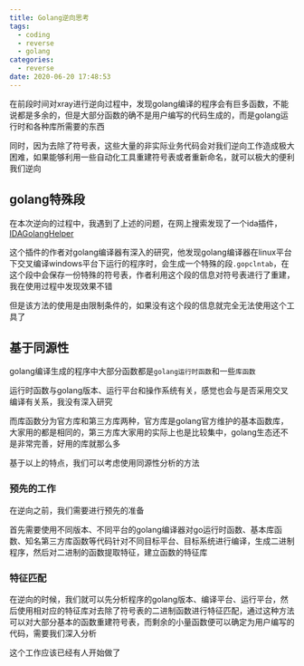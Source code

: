 ```yaml
---
title: Golang逆向思考
tags:
  - coding
  - reverse
  - golang
categories:
  - reverse
date: 2020-06-20 17:48:53
---
```


在前段时间对xray进行逆向过程中，发现golang编译的程序会有巨多函数，不能说都是多余的，但是大部分函数的确不是用户编写的代码生成的，而是golang运行时和各种库所需要的东西

同时，因为去除了符号表，这些大量的非实际业务代码会对我们逆向工作造成极大困难，如果能够利用一些自动化工具重建符号表或者重新命名，就可以极大的便利我们逆向

## golang特殊段

在本次逆向的过程中，我遇到了上述的问题，在网上搜索发现了一个ida插件， [IDAGolangHelper](https://github.com/sibears/IDAGolangHelper.git) 

这个插件的作者对golang编译器有深入的研究，他发现golang编译器在linux平台下交叉编译windows平台下运行的程序时，会生成一个特殊的段`.gopclntab`，在这个段中会保存一份特殊的符号表，作者利用这个段的信息对符号表进行了重建，我在使用过程中发现效果不错

但是该方法的使用是由限制条件的，如果没有这个段的信息就完全无法使用这个工具了

## 基于同源性

golang编译生成的程序中大部分函数都是`golang运行时函数`和一些`库函数`

运行时函数与golang版本、运行平台和操作系统有关，感觉也会与是否采用交叉编译有关系，我没有深入研究

而库函数分为官方库和第三方库两种，官方库是golang官方维护的基本函数库，大家用的都是相同的，第三方库大家用的实际上也是比较集中，golang生态还不是非常完善，好用的库就那么多

基于以上的特点，我们可以考虑使用同源性分析的方法

### 预先的工作

在逆向之前，我们需要进行预先的准备

首先需要使用不同版本、不同平台的golang编译器对go运行时函数、基本库函数、知名第三方库函数等代码针对不同目标平台、目标系统进行编译，生成二进制程序，然后对二进制的函数提取特征，建立函数的特征库

### 特征匹配

在逆向的时候，我们就可以先分析程序的golang版本、编译平台、运行平台，然后使用相对应的特征库对去除了符号表的二进制函数进行特征匹配，通过这种方法可以对大部分基本的函数重建符号表，而剩余的小量函数便可以确定为用户编写的代码，需要我们深入分析

这个工作应该已经有人开始做了
